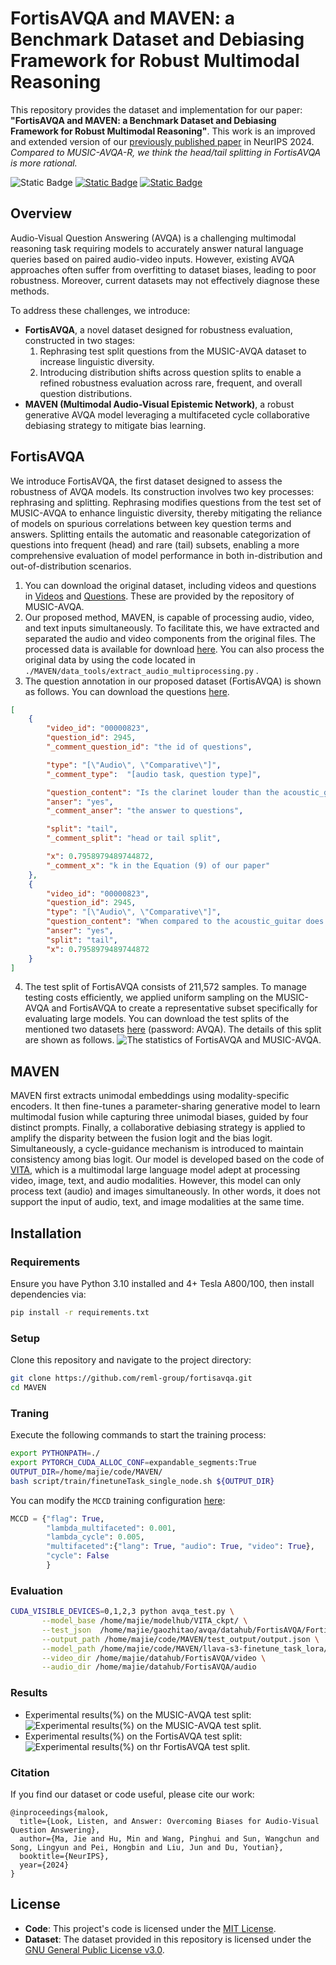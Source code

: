 # FortisAVQA and MAVEN: a Benchmark Dataset and Debiasing Framework for Robust Multimodal Reasoning
This repository provides the dataset and implementation for our paper: **"FortisAVQA and MAVEN: a Benchmark Dataset and Debiasing Framework for Robust Multimodal Reasoning"**. This work is an improved and extended version of our [previously published paper](https://github.com/reml-group/MUSIC-AVQA-R) in NeurIPS 2024. *Compared to MUSIC-AVQA-R, we think the head/tail splitting in FortisAVQA is more rational.*

![Static Badge](https://img.shields.io/badge/python-3.10-blue)
[![Static Badge](https://img.shields.io/badge/FortisAVQA-pdf-red)](https://openreview.net/pdf?id=twpPD9UMUN)
[![Static Badge](https://img.shields.io/badge/MUSIC_AVQA_R-pdf-red)](https://openreview.net/pdf?id=twpPD9UMUN)


## Overview

Audio-Visual Question Answering (AVQA) is a challenging multimodal reasoning task requiring models to accurately answer natural language queries based on paired audio-video inputs. However, existing AVQA approaches often suffer from overfitting to dataset biases, leading to poor robustness. Moreover, current datasets may not effectively diagnose these methods.

To address these challenges, we introduce:

- **FortisAVQA**, a novel dataset designed for robustness evaluation, constructed in two stages:
  1. Rephrasing test split questions from the MUSIC-AVQA dataset to increase linguistic diversity.
  2. Introducing distribution shifts across question splits to enable a refined robustness evaluation across rare, frequent, and overall question distributions.
- **MAVEN (Multimodal Audio-Visual Epistemic Network)**, a robust generative AVQA model leveraging a multifaceted cycle collaborative debiasing strategy to mitigate bias learning.

## FortisAVQA
We introduce FortisAVQA, the first dataset designed to assess the robustness of AVQA models. Its construction involves two key processes: rephrasing and splitting. Rephrasing modifies questions from the test set of MUSIC-AVQA to enhance linguistic diversity, thereby mitigating the reliance of models on spurious correlations between key question terms and answers. Splitting entails the automatic and reasonable categorization of questions into frequent (head) and rare (tail) subsets, enabling a more comprehensive evaluation of model performance in both in-distribution and out-of-distribution scenarios.

1. You can download the original dataset, including videos and questions in [Videos](https://drive.google.com/drive/folders/1WAryZZE0srLIZG8VHl22uZ3tpbGHtsrQ) and [Questions](). These are provided by the repository of MUSIC-AVQA.
2. Our proposed method, MAVEN, is capable of processing audio, video, and text inputs simultaneously. To facilitate this, we have extracted and separated the audio and video components from the original files. The processed data is available for download [here](). You can also process the original data by using the code located in `./MAVEN/data_tools/extract_audio_multiprocessing.py` .
3. The question annotation in our proposed dataset (FortisAVQA) is shown as follows. You can download the questions [here]().
```json
[
    {
        "video_id": "00000823",
        "question_id": 2945,
        "_comment_question_id": "the id of questions",

        "type": "[\"Audio\", \"Comparative\"]",
        "_comment_type":  "[audio task, question type]",

        "question_content": "Is the clarinet louder than the acoustic_guitar",
        "anser": "yes",
        "_comment_anser": "the answer to questions",

        "split": "tail", 
        "_comment_split": "head or tail split",

        "x": 0.7958979489744872,
        "_comment_x": "k in the Equation (9) of our paper"
    },
    {
        "video_id": "00000823",
        "question_id": 2945,  
        "type": "[\"Audio\", \"Comparative\"]",
        "question_content": "When compared to the acoustic_guitar does the clarinet sound louder?",
        "anser": "yes",
        "split": "tail",
        "x": 0.7958979489744872
    }
]
```
4. The test split of FortisAVQA consists of 211,572 samples. To manage testing costs efficiently, we applied uniform sampling on the MUSIC-AVQA and FortisAVQA to create a representative subset specifically for evaluating large models. You can download the test splits of the mentioned two datasets [here](https://pan.baidu.com/s/1hCGZmf9z3cWy0EA7mb1Hvg) (password: AVQA). The details of this split are shown as follows. ![The statistics of FortisAVQA and MUSIC-AVQA](./imgs/data-stas.png).
## MAVEN
MAVEN first extracts unimodal embeddings using modality-specific encoders. It then fine-tunes a parameter-sharing generative model to learn multimodal fusion while capturing three unimodal biases, guided by four distinct prompts. Finally, a collaborative debiasing strategy is applied to amplify the disparity between the fusion logit and the bias logit. Simultaneously, a cycle-guidance mechanism is introduced to maintain consistency among bias logit. Our model is developed based on the code of [VITA](https://vita-home.github.io), which is a multimodal large language model adept at processing video, image, text, and audio modalities. However, this model can only process text (audio) and images simultaneously. In other words, it does not support the input of audio, text, and image modalities at the same time.

## Installation

### Requirements

Ensure you have Python 3.10 installed and 4+ Tesla A800/100, then install dependencies via:

```bash
pip install -r requirements.txt
```
### Setup

Clone this repository and navigate to the project directory:

```bash
git clone https://github.com/reml-group/fortisavqa.git
cd MAVEN
```

### Traning

Execute the following commands to start the training process:

```bash
export PYTHONPATH=./
export PYTORCH_CUDA_ALLOC_CONF=expandable_segments:True
OUTPUT_DIR=/home/majie/code/MAVEN/
bash script/train/finetuneTask_single_node.sh ${OUTPUT_DIR}
```

You can modify the `MCCD` training configuration [here](./MAVEN/vita/constants.py): 

```python
MCCD = {"flag": True,
        "lambda_multifaceted": 0.001,
        "lambda_cycle": 0.005,
        "multifaceted":{"lang": True, "audio": True, "video": True},
        "cycle": False
        }
```

### Evaluation

```bash
CUDA_VISIBLE_DEVICES=0,1,2,3 python avqa_test.py \
       --model_base	/home/majie/modelhub/VITA_ckpt/ \
       --test_json	/home/majie/gaozhitao/avqa/datahub/FortisAVQA/FortisAVQA-test-1%.json  \
       --output_path /home/majie/code/MAVEN/test_output/output.json \
       --model_path /home/majie/code/MAVEN/llava-s3-finetune_task_lora/checkpoint-3000 \
       --video_dir /home/majie/datahub/FortisAVQA/video \
       --audio_dir /home/majie/datahub/FortisAVQA/audio
```

### Results
- Experimental results(%) on the MUSIC-AVQA test split:
![Experimental results(%) on the MUSIC-AVQA test split.](./imgs/MUSIC-AVQA-results.png)
- Experimental results(%) on the FortisAVQA test split:
![Experimental results(%) on thr FortisAVQA test split.](./imgs/Fortisavqa-results.png)

### Citation

If you find our dataset or code useful, please cite our work:

```
@inproceedings{malook,
  title={Look, Listen, and Answer: Overcoming Biases for Audio-Visual Question Answering},
  author={Ma, Jie and Hu, Min and Wang, Pinghui and Sun, Wangchun and Song, Lingyun and Pei, Hongbin and Liu, Jun and Du, Youtian},
  booktitle={NeurIPS},
  year={2024}
}
```

## License

- **Code**: This project's code is licensed under the [MIT License](MIT_LICENSE).
- **Dataset**: The dataset provided in this repository is licensed under the [GNU General Public License v3.0](GNU_LICENSE).
